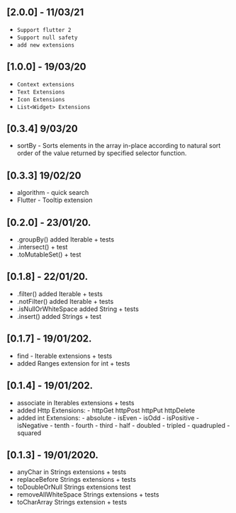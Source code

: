 ## [2.0.0] - 11/03/21
- `Support flutter 2`
- `Support null safety`
- `add new extensions`
## [1.0.0] - 19/03/20
- `Context extensions`
- `Text Extensions`
- `Icon Extensions`
- `List<Widget> Extensions`
## [0.3.4] 9/03/20
- sortBy - Sorts elements in the array in-place according to natural sort order of the value returned by specified selector function.
## [0.3.3] 19/02/20
- algorithm - quick search
- Flutter - Tooltip extension

## [0.2.0] - 23/01/20.
- .groupBy() added Iterable + tests
- .intersect() + test
- .toMutableSet() + test

## [0.1.8] - 22/01/20.
- .filter() added Iterable + tests
- .notFilter() added Iterable + tests
- .isNullOrWhiteSpace added String + tests
- .insert() added Strings + test

## [0.1.7] - 19/01/202.
- find - Iterable extensions + tests
- added Ranges extension for int + tests

## [0.1.4] - 19/01/202.
- associate in Iterables extensions + tests
- added Http Extensions: - httpGet httpPost httpPut httpDelete
- added int Extensions: - absolute
                        - isEven
                        - isOdd
                        - isPositive
                        - isNegative
                        - tenth
                        - fourth
                        - third
                        - half
                        - doubled
                        - tripled
                        - quadrupled
                        - squared


## [0.1.3] - 19/01/2020.
- anyChar in Strings extensions + tests
- replaceBefore Strings extensions + tests
- toDoubleOrNull Strings extensions test
- removeAllWhiteSpace Strings extensions + tests
- toCharArray Strings extension + tests

 
